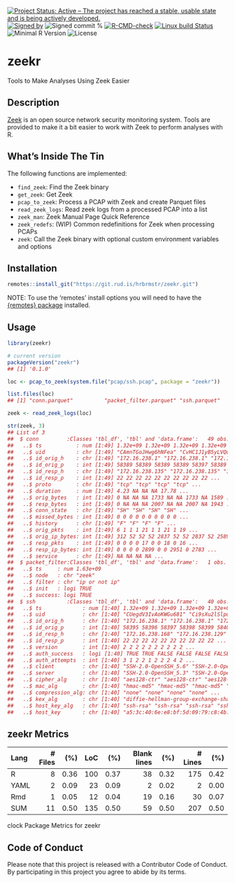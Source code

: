 
[![Project Status: Active – The project has reached a stable, usable
state and is being actively
developed.](https://www.repostatus.org/badges/latest/active.svg)](https://www.repostatus.org/#active)
[![Signed
by](https://img.shields.io/badge/Keybase-Verified-brightgreen.svg)](https://keybase.io/hrbrmstr)
![Signed commit
%](https://img.shields.io/badge/Signed_Commits-100%25-lightgrey.svg)
[![R-CMD-check](https://github.com/hrbrmstr/zeekr/workflows/R-CMD-check/badge.svg)](https://github.com/hrbrmstr/zeekr/actions?query=workflow%3AR-CMD-check)
[![Linux build
Status](https://travis-ci.org/hrbrmstr/zeekr.svg?branch=master)](https://travis-ci.org/hrbrmstr/zeekr)  
![Minimal R
Version](https://img.shields.io/badge/R%3E%3D-3.6.0-blue.svg)
![License](https://img.shields.io/badge/License-AGPL-blue.svg)

# zeekr

Tools to Make Analyses Using Zeek Easier

## Description

[Zeek](https://zeek.org/) is an open source network security monitoring
system. Tools are provided to make it a bit easier to work with Zeek to
perform analyses with R.

## What’s Inside The Tin

The following functions are implemented:

-   `find_zeek`: Find the Zeek binary
-   `get_zeek`: Get Zeek
-   `pcap_to_zeek`: Process a PCAP with Zeek and create Parquet files
-   `read_zeek_logs`: Read zeek logs from a processed PCAP into a list
-   `zeek_man`: Zeek Manual Page Quick Reference
-   `zeek_redefs`: (WIP) Common redefinitions for Zeek when processing
    PCAPs
-   `zeek`: Call the Zeek binary with optional custom environment
    variables and options

## Installation

``` r
remotes::install_git("https://git.rud.is/hrbrmstr/zeekr.git")
```

NOTE: To use the ‘remotes’ install options you will need to have the
[{remotes} package](https://github.com/r-lib/remotes) installed.

## Usage

``` r
library(zeekr)

# current version
packageVersion("zeekr")
## [1] '0.1.0'
```

``` r
loc <- pcap_to_zeek(system.file("pcap/ssh.pcap", package = "zeekr"))

list.files(loc)
## [1] "conn.parquet"          "packet_filter.parquet" "ssh.parquet"

zeek <- read_zeek_logs(loc)

str(zeek, 3)
## List of 3
##  $ conn         :Classes 'tbl_df', 'tbl' and 'data.frame':   49 obs. of  18 variables:
##   ..$ ts           : num [1:49] 1.32e+09 1.32e+09 1.32e+09 1.32e+09 1.32e+09 ...
##   ..$ uid          : chr [1:49] "CAmnTGoJHwg6hNFea" "CvHC1J1yB5yLVQuXR7" "CE6UIa40hIdUlMZCS2" "CK2bU24sjXqxWxiSpl" ...
##   ..$ id_orig_h    : chr [1:49] "172.16.238.1" "172.16.238.1" "172.16.238.1" "172.16.238.1" ...
##   ..$ id_orig_p    : int [1:49] 58389 58389 58389 58389 58397 58389 58389 58398 58389 58399 ...
##   ..$ id_resp_h    : chr [1:49] "172.16.238.135" "172.16.238.135" "172.16.238.135" "172.16.238.135" ...
##   ..$ id_resp_p    : int [1:49] 22 22 22 22 22 22 22 22 22 22 ...
##   ..$ proto        : chr [1:49] "tcp" "tcp" "tcp" "tcp" ...
##   ..$ duration     : num [1:49] 4.23 NA NA NA 17.78 ...
##   ..$ orig_bytes   : int [1:49] 0 NA NA NA 1733 NA NA 1733 NA 1589 ...
##   ..$ resp_bytes   : int [1:49] 0 NA NA NA 2007 NA NA 2007 NA 1943 ...
##   ..$ conn_state   : chr [1:49] "SH" "SH" "SH" "SH" ...
##   ..$ missed_bytes : int [1:49] 0 0 0 0 0 0 0 0 0 0 ...
##   ..$ history      : chr [1:49] "F" "F" "F" "F" ...
##   ..$ orig_pkts    : int [1:49] 6 1 1 1 21 1 1 21 1 19 ...
##   ..$ orig_ip_bytes: int [1:49] 312 52 52 52 2837 52 52 2837 52 2589 ...
##   ..$ resp_pkts    : int [1:49] 0 0 0 0 17 0 0 18 0 16 ...
##   ..$ resp_ip_bytes: int [1:49] 0 0 0 0 2899 0 0 2951 0 2783 ...
##   ..$ service      : chr [1:49] NA NA NA NA ...
##  $ packet_filter:Classes 'tbl_df', 'tbl' and 'data.frame':   1 obs. of  5 variables:
##   ..$ ts     : num 1.63e+09
##   ..$ node   : chr "zeek"
##   ..$ filter : chr "ip or not ip"
##   ..$ init   : logi TRUE
##   ..$ success: logi TRUE
##  $ ssh          :Classes 'tbl_df', 'tbl' and 'data.frame':   40 obs. of  17 variables:
##   ..$ ts             : num [1:40] 1.32e+09 1.32e+09 1.32e+09 1.32e+09 1.32e+09 ...
##   ..$ uid            : chr [1:40] "CUegdV3IvAoKWGu681" "Ci9sXu2lSlpqg3Au47" "Csw04n3ZhbvBDjJTNd" "C3qrkm4EaQi2uvlpD6" ...
##   ..$ id_orig_h      : chr [1:40] "172.16.238.1" "172.16.238.1" "172.16.238.1" "172.16.238.1" ...
##   ..$ id_orig_p      : int [1:40] 58395 58396 58397 58398 58399 58402 58403 58404 58405 58406 ...
##   ..$ id_resp_h      : chr [1:40] "172.16.238.168" "172.16.238.129" "172.16.238.136" "172.16.238.136" ...
##   ..$ id_resp_p      : int [1:40] 22 22 22 22 22 22 22 22 22 22 ...
##   ..$ version        : int [1:40] 2 2 2 2 2 2 2 2 2 2 ...
##   ..$ auth_success   : logi [1:40] TRUE TRUE FALSE FALSE FALSE FALSE ...
##   ..$ auth_attempts  : int [1:40] 3 1 2 2 1 2 2 2 4 2 ...
##   ..$ client         : chr [1:40] "SSH-2.0-OpenSSH_5.6" "SSH-2.0-OpenSSH_5.6" "SSH-2.0-OpenSSH_5.6" "SSH-2.0-OpenSSH_5.6" ...
##   ..$ server         : chr [1:40] "SSH-2.0-OpenSSH_5.3" "SSH-2.0-OpenSSH_5.3" "SSH-2.0-OpenSSH_5.8p1 Debian-7ubuntu1" "SSH-2.0-OpenSSH_5.8p1 Debian-7ubuntu1" ...
##   ..$ cipher_alg     : chr [1:40] "aes128-ctr" "aes128-ctr" "aes128-ctr" "aes128-ctr" ...
##   ..$ mac_alg        : chr [1:40] "hmac-md5" "hmac-md5" "hmac-md5" "hmac-md5" ...
##   ..$ compression_alg: chr [1:40] "none" "none" "none" "none" ...
##   ..$ kex_alg        : chr [1:40] "diffie-hellman-group-exchange-sha256" "diffie-hellman-group-exchange-sha256" "diffie-hellman-group-exchange-sha256" "diffie-hellman-group-exchange-sha256" ...
##   ..$ host_key_alg   : chr [1:40] "ssh-rsa" "ssh-rsa" "ssh-rsa" "ssh-rsa" ...
##   ..$ host_key       : chr [1:40] "a5:3c:40:6e:e8:bf:5d:09:79:c8:4b:2c:65:5f:eb:12" "a5:3c:40:6e:e8:bf:5d:09:79:c8:4b:2c:65:5f:eb:12" "87:11:46:da:89:c5:2b:d9:6b:ee:e0:44:7e:73:80:f8" "87:11:46:da:89:c5:2b:d9:6b:ee:e0:44:7e:73:80:f8" ...
```

## zeekr Metrics

| Lang | # Files |  (%) | LoC |  (%) | Blank lines |  (%) | # Lines |  (%) |
|:-----|--------:|-----:|----:|-----:|------------:|-----:|--------:|-----:|
| R    |       8 | 0.36 | 100 | 0.37 |          38 | 0.32 |     175 | 0.42 |
| YAML |       2 | 0.09 |  23 | 0.09 |           2 | 0.02 |       2 | 0.00 |
| Rmd  |       1 | 0.05 |  12 | 0.04 |          19 | 0.16 |      30 | 0.07 |
| SUM  |      11 | 0.50 | 135 | 0.50 |          59 | 0.50 |     207 | 0.50 |

clock Package Metrics for zeekr

## Code of Conduct

Please note that this project is released with a Contributor Code of
Conduct. By participating in this project you agree to abide by its
terms.
